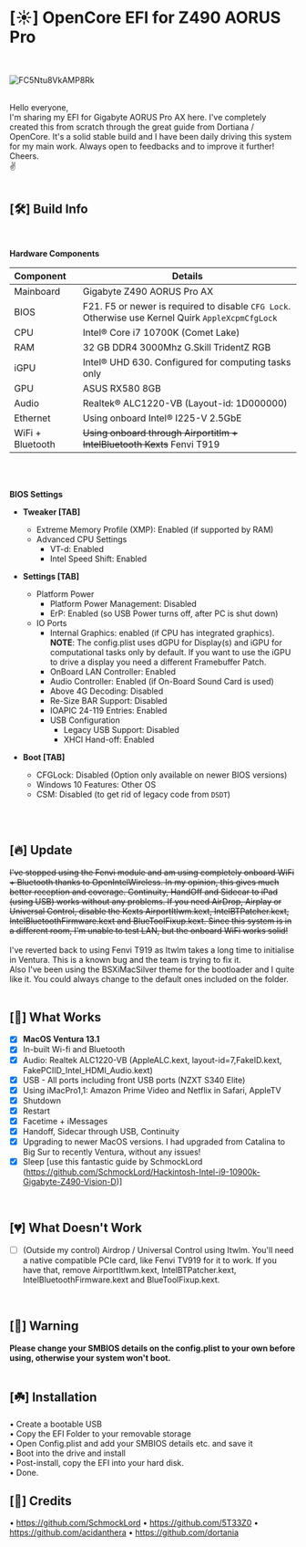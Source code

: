 # [☀️] OpenCore EFI for Z490 AORUS Pro
</br>

![FC5Ntu8VkAMP8Rk](https://user-images.githubusercontent.com/9656361/140409328-7013ee8b-adf0-476d-8db7-5b46ff1ccae1.jpeg)
</br>
</br>

Hello everyone,</br>
I'm sharing my EFI for Gigabyte AORUS Pro AX here. I've completely created this from scratch through the great guide from Dortiana / OpenCore. It's a solid stable build and I have been daily driving this system for my main work. Always open to feedbacks and to improve it further!</br>
Cheers.</br>
✌️</br>
</br>

## [🛠] Build Info
</br>

**Hardware Components**

| Component           | Details                                                 |
| :-------------------|-------------------------------------------------------- |
| Mainboard           | Gigabyte Z490 AORUS Pro AX |
| BIOS		      | F21. F5 or newer is required to disable `CFG Lock`. Otherwise use Kernel Quirk `AppleXcpmCfgLock`|
| CPU                 | Intel® Core i7 10700K (Comet Lake)|
| RAM                 | 32 GB DDR4 3000Mhz G.Skill TridentZ RGB |
| iGPU		      | Intel® UHD 630. Configured for computing tasks only |
| GPU                 | ASUS RX580 8GB |
| Audio               | Realtek® ALC1220-VB (Layout-id: 1D000000) |
| Ethernet            | Using onboard Intel® I225-V 2.5GbE |
| WiFi + Bluetooth    | <s>Using onboard through Airportitlm + IntelBluetooth Kexts</s> Fenvi T919 |

</br>
</br>

**BIOS Settings**

* **Tweaker [TAB]**
	* Extreme Memory Profile (XMP): Enabled (if supported by RAM)
	* Advanced CPU Settings
		* VT-d: Enabled
		* Intel Speed Shift: Enabled
* **Settings [TAB]**
	* Platform Power
		* Platform Power Management: Disabled
		* ErP: Enabled (so USB Power turns off, after PC is shut down)
	* IO Ports
		* Internal Graphics: enabled (if CPU has integrated graphics). **NOTE**: The config.plist uses dGPU for Display(s) and iGPU for computational tasks only by default. If you want to use the iGPU to drive a display you need a different Framebuffer Patch.
		* OnBoard LAN Controller: Enabled
		* Audio Controller: Enabled (if On-Board Sound Card is used)
		* Above 4G Decoding: Disabled
		* Re-Size BAR Support: Disabled
		* IOAPIC 24-119 Entries: Enabled
		* USB Configuration
			* Legacy USB Support: Disabled
			* XHCI Hand-off: Enabled
			
* **Boot [TAB]**
	* CFGLock: Disabled (Option only available on newer BIOS versions)
	* Windows 10 Features: Other OS 
	* CSM: Disabled (to get rid of legacy code from `DSDT`)
</details>
</br>
</br>

## [🔥] Update
<s>I've stopped using the Fenvi module and am using completely onboard WiFi + Bluetooth thanks to OpenIntelWireless. In my opinion, this gives much better reception and coverage. Continuity, HandOff and Sidecar to iPad (using USB) works without any problems. If you need AirDrop, Airplay or Universal Control, disable the Kexts AirportItlwm.kext, IntelBTPatcher.kext, IntelBluetoothFirmware.kext and BlueToolFixup.kext. Since this system is in a different room, I'm unable to test LAN, but the onboard WiFi works solid!</s></br></br>
I've reverted back to using Fenvi T919 as Itwlm takes a long time to initialise in Ventura. This is a known bug and the team is trying to fix it.
</br>
Also I've been using the BSXiMacSilver theme for the bootloader and I quite like it. You could always change to the default ones included on the folder.
</br>
</br>

## [💚] What Works
- [x] **MacOS Ventura 13.1**
- [x] In-built Wi-fi and Bluetooth
- [x] Audio: Realtek ALC1220-VB (AppleALC.kext, layout-id=7,FakeID.kext, FakePCIID_Intel_HDMI_Audio.kext)
- [x] USB - All ports including front USB ports (NZXT S340 Elite)
- [x] Using iMacPro1,1: Amazon Prime Video and Netflix in Safari, AppleTV
- [x] Shutdown
- [x] Restart
- [x] Facetime + iMessages
- [x] Handoff, Sidecar through USB, Continuity
- [x] Upgrading to newer MacOS versions. I had upgraded from Catalina to Big Sur to recently Ventura, without any issues!
- [x] Sleep [use this fantastic guide by SchmockLord (https://github.com/SchmockLord/Hackintosh-Intel-i9-10900k-Gigabyte-Z490-Vision-D)]
</br>

## [💔] What Doesn't Work
- [ ] (Outside my control) Airdrop / Universal Control using Itwlm. You'll need a native compatible PCIe card, like Fenvi TV919 for it to work. If you have that, remove AirportItlwm.kext, IntelBTPatcher.kext, IntelBluetoothFirmware.kext and BlueToolFixup.kext.
</br>

## [🚨] Warning
**Please change your SMBIOS details on the config.plist to your own before using, otherwise your system won't boot.**
</br>
</br>

## [☘️] Installation
• Create a bootable USB</br>
• Copy the EFI Folder to your removable storage</br>
• Open Config.plist and add your SMBIOS details etc. and save it</br>
• Boot into the drive and install</br>
• Post-install, copy the EFI into your hard disk.</br>
• Done.

## [🙏] Credits
• https://github.com/SchmockLord
• https://github.com/5T33Z0
• https://github.com/acidanthera
• https://github.com/dortania
